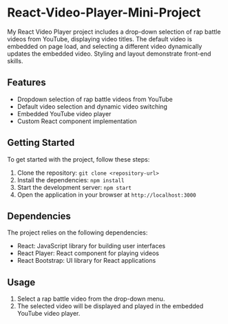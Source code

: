 # React-Video-Player-Mini-Project

My React Video Player project includes a drop-down selection of rap battle videos from YouTube, displaying video titles. The default video is embedded on page load, and selecting a different video dynamically updates the embedded video. Styling and layout demonstrate front-end skills.

## Features

- Dropdown selection of rap battle videos from YouTube
- Default video selection and dynamic video switching
- Embedded YouTube video player
- Custom React component implementation

## Getting Started

To get started with the project, follow these steps:

1. Clone the repository: `git clone <repository-url>`
2. Install the dependencies: `npm install`
3. Start the development server: `npm start`
4. Open the application in your browser at `http://localhost:3000`

## Dependencies

The project relies on the following dependencies:

- React: JavaScript library for building user interfaces
- React Player: React component for playing videos
- React Bootstrap: UI library for React applications

## Usage

1. Select a rap battle video from the drop-down menu.
2. The selected video will be displayed and played in the embedded YouTube video player.

